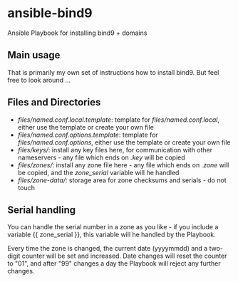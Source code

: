 # ansible-bind9

Ansible Playbook for installing bind9 + domains

## Main usage

That is primarily my own set of instructions how to install bind9. But feel free to look around ...


## Files and Directories

* _files/named.conf.local.template_: template for _files/named.conf.local_, either use the template or create your own file
* _files/named.conf.options.template_: template for _files/named.conf.options_, either use the template or create your own file
* _files/keys/_: install any key files here, for communication with other nameservers - any file which ends on _.key_ will be copied
* _files/zones/_: install any zone file here - any file which ends on _.zone_ will be copied, and the _zone_serial_ variable will he handled
* _files/zone-data/_: storage area for zone checksums and serials - do not touch

## Serial handling

You can handle the serial number in a zone as you like - if you include a variable {{ zone_serial }}, this variable will he handled by the Playbook.

Every time the zone is changed, the current date (yyyymmdd) and a two-digit counter will be set and increased. Date changes will reset the counter to "01", and after "99" changes a day the Playbook will reject any further changes.
